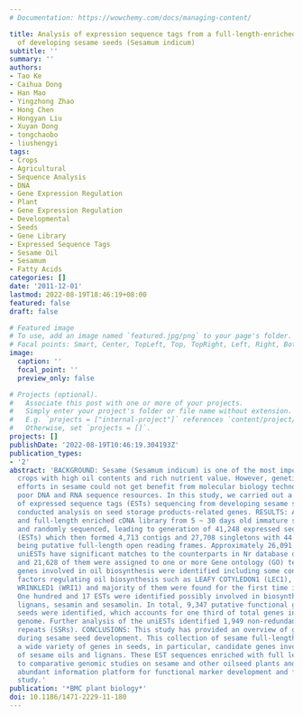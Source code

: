 ```yaml
---
# Documentation: https://wowchemy.com/docs/managing-content/

title: Analysis of expression sequence tags from a full-length-enriched cDNA library
  of developing sesame seeds (Sesamum indicum)
subtitle: ''
summary: ''
authors:
- Tao Ke
- Caihua Dong
- Han Mao
- Yingzhong Zhao
- Hong Chen
- Hongyan Liu
- Xuyan Dong
- tongchaobo
- liushengyi
tags:
- Crops
- Agricultural
- Sequence Analysis
- DNA
- Gene Expression Regulation
- Plant
- Gene Expression Regulation
- Developmental
- Seeds
- Gene Library
- Expressed Sequence Tags
- Sesame Oil
- Sesamum
- Fatty Acids
categories: []
date: '2011-12-01'
lastmod: 2022-08-19T18:46:19+08:00
featured: false
draft: false

# Featured image
# To use, add an image named `featured.jpg/png` to your page's folder.
# Focal points: Smart, Center, TopLeft, Top, TopRight, Left, Right, BottomLeft, Bottom, BottomRight.
image:
  caption: ''
  focal_point: ''
  preview_only: false

# Projects (optional).
#   Associate this post with one or more of your projects.
#   Simply enter your project's folder or file name without extension.
#   E.g. `projects = ["internal-project"]` references `content/project/deep-learning/index.md`.
#   Otherwise, set `projects = []`.
projects: []
publishDate: '2022-08-19T10:46:19.304193Z'
publication_types:
- '2'
abstract: 'BACKGROUND: Sesame (Sesamum indicum) is one of the most important oilseed
  crops with high oil contents and rich nutrient value. However, genetic improvement
  efforts in sesame could not get benefit from molecular biology technology due to
  poor DNA and RNA sequence resources. In this study, we carried out a large scale
  of expressed sequence tags (ESTs) sequencing from developing sesame seeds and further
  conducted analysis on seed storage products-related genes. RESULTS: A normalized
  and full-length enriched cDNA library from 5 ~ 30 days old immature seeds was constructed
  and randomly sequenced, leading to generation of 41,248 expressed sequence tags
  (ESTs) which then formed 4,713 contigs and 27,708 singletons with 44.9% uniESTs
  being putative full-length open reading frames. Approximately 26,091 of all these
  uniESTs have significant matches to the counterparts in Nr database of GenBank,
  and 21,628 of them were assigned to one or more Gene ontology (GO) terms. Homologous
  genes involved in oil biosynthesis were identified including some conservative transcription
  factors regulating oil biosynthesis such as LEAFY COTYLEDON1 (LEC1), PICKLE (PKL),
  WRINKLED1 (WRI1) and majority of them were found for the first time in sesame seeds.
  One hundred and 17 ESTs were identified possibly involved in biosynthesis of sesame
  lignans, sesamin and sesamolin. In total, 9,347 putative functional genes from developing
  seeds were identified, which accounts for one third of total genes in the sesame
  genome. Further analysis of the uniESTs identified 1,949 non-redundant simple sequence
  repeats (SSRs). CONCLUSIONS: This study has provided an overview of genes expressed
  during sesame seed development. This collection of sesame full-length cDNAs covered
  a wide variety of genes in seeds, in particular, candidate genes involved in biosynthesis
  of sesame oils and lignans. These EST sequences enriched with full length will contribute
  to comparative genomic studies on sesame and other oilseed plants and serve as an
  abundant information platform for functional marker development and functional gene
  study.'
publication: '*BMC plant biology*'
doi: 10.1186/1471-2229-11-180
---
```

